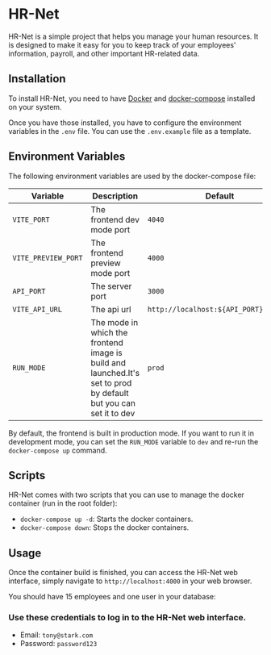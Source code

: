 HR-Net
======

HR-Net is a simple project that helps you manage your human resources. It is designed to make it easy for you to keep
track of your employees' information, payroll, and other important HR-related data.

Installation
------------

To install HR-Net, you need to
have [Docker](https://www.docker.com/) and [docker-compose](https://docs.docker.com/compose/) installed on your system.

Once you have those installed, you have to configure the environment variables in the `.env` file. You can use the
`.env.example` file as a template.

Environment Variables
-------

The following environment variables are used by the docker-compose file:

| Variable            | Description                                                                                                      | Default                               |
|---------------------|------------------------------------------------------------------------------------------------------------------|---------------------------------------|
| `VITE_PORT`         | The frontend dev mode port                                                                                       | `4040`                                |
| `VITE_PREVIEW_PORT` | The frontend preview mode port                                                                                   | `4000`                                |
| `API_PORT`          | The server port                                                                                                  | `3000`                                |
| `VITE_API_URL`      | The api url                                                                                                      | `http://localhost:${API_PORT}/api/v1` |
| `RUN_MODE`          | The mode in which the frontend image is build and launched.It's set to prod by default but you can set it to dev | `prod`                                |

By default, the frontend is built in production mode. If you want to run it in development mode, you can set the `RUN_MODE` variable to `dev` and re-run the `docker-compose up` command.

Scripts
-------

HR-Net comes with two scripts that you can use to manage the docker container (run in the root folder):

- `docker-compose up -d`: Starts the docker containers.
- `docker-compose down`: Stops the docker containers.

Usage
-----

Once the container build is finished, you can access the HR-Net web interface, simply navigate
to `http://localhost:4000` in your web
browser.

You should have 15 employees and one user in your database:

### Use these credentials to log in to the HR-Net web interface.

- Email: `tony@stark.com`
- Password: `password123`
